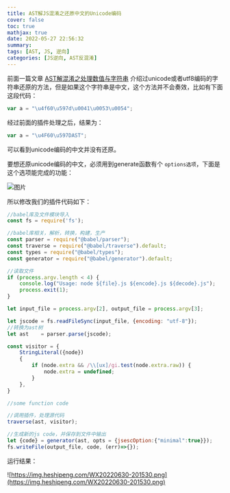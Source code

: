 ```yaml
---
title: AST解JS混淆之还原中文的Unicode编码
cover: false
toc: true
mathjax: true
date: 2022-05-27 22:56:32
summary:
tags: [AST, JS, 逆向]
categories: [JS逆向, AST反混淆]
---
```




前面一篇文章 [AST解混淆之处理数值与字符串](https://blog.heshipeng.com/AST%E8%A7%A3%E6%B7%B7%E6%B7%86%E4%B9%8B%E5%A4%84%E7%90%86%E6%95%B0%E5%80%BC%E5%8D%81%E5%85%AD%E8%BF%9B%E5%88%B6,%20%E4%B8%AD%E8%8B%B1%E6%96%87Unicode%E5%AD%97%E7%AC%A6%E4%B8%B2/) 介绍过unicode或者utf8编码的字符串还原的方法，但是如果这个字符串是中文，这个方法并不会奏效，比如有下面这段代码：

```js
var a = "\u4f60\u597d\u0041\u0053\u0054";
```



经过前面的插件处理之后，结果为：

```js
var a = "\u4F60\u597DAST";
```

可以看到unicode编码的中文并没有还原。



要想还原unicode编码的中文，必须用到generate函数有个 `options选项`，下面是这个选项能完成的功能：

![图片](https://img.heshipeng.com/111.png)



所以修改我们的插件代码如下：

```js
//babel库及文件模块导入
const fs = require('fs');

//babel库相关，解析，转换，构建，生产
const parser = require("@babel/parser");
const traverse = require("@babel/traverse").default;
const types = require("@babel/types");
const generator = require("@babel/generator").default;

//读取文件
if (process.argv.length < 4) {
    console.log("Usage: node ${file}.js ${encode}.js ${decode}.js");
    process.exit(1);
}

let input_file = process.argv[2], output_file = process.argv[3];

let jscode = fs.readFileSync(input_file, {encoding: "utf-8"});
//转换为ast树
let ast    = parser.parse(jscode);

const visitor = {
    StringLiteral({node})
    {
        if (node.extra && /\\[ux]/gi.test(node.extra.raw)) {
            node.extra = undefined;
        }
    },
}

//some function code

//调用插件，处理源代码
traverse(ast, visitor);

//生成新的js code，并保存到文件中输出
let {code} = generator(ast, opts = {jsescOption:{"minimal":true}});
fs.writeFile(output_file, code, (err)=>{});
```



运行结果：

![https://img.heshipeng.com/WX20220630-201530.png](https://img.heshipeng.com/WX20220630-201530.png)

